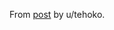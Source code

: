 From [post](https://www.reddit.com/r/web_design/comments/q0lt9x/funky_buttons_their_clippaths_randomize_on_reload/hf9i2si/) by u/tehoko.